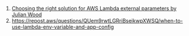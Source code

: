 1. [Choosing the right solution for AWS Lambda external parameters by Julian Wood](https://aws.amazon.com/blogs/compute/choosing-the-right-solution-for-aws-lambda-external-parameters/)
1. https://repost.aws/questions/QUem9rwtLGRriBseikwpXWSQ/when-to-use-lambda-env-variable-and-app-config